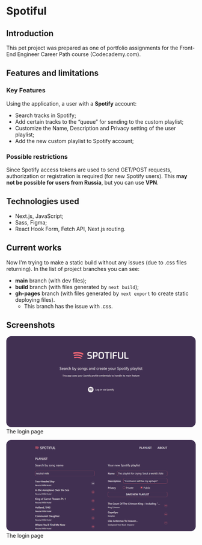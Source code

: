 # Spotiful
## Introduction
This pet project was prepared as one of portfolio assignments for the Front-End Engineer Career Path course (Codecademy.com).
## Features and limitations
### Key Features
Using the application, a user with a **Spotify** account:
  - Search tracks in Spotify;
  - Add certain tracks to the “queue” for sending to the custom playlist;
  - Customize the Name, Description and Privacy setting of the user playlist;
  - Add the new custom playlist to Spotify account;
### Possible restrictions
Since Spotify access tokens are used to send GET/POST requests, authorization or registration is required (for new Spotify users). This **may not be possible for users from Russia**, but you can use **VPN**.
## Technologies used
  - Next.js, JavaScript;
  - Sass, Figma;
  - React Hook Form, Fetch API, Next.js routing.
## Current works
Now I'm trying to make a static build without any issues (due to .css files returning). 
In the list of project branches you can see:
 - **main** branch (with dev files);
 - **build** branch (with files generated by `next build`);
 - **gh-pages** branch (with files generated by `next export` to create static deploying files).
     - This branch has the issue with .css. 
## Screenshots
![The login page](<image 2.png>)
The login page

![The main page](<image 1.png>)
The login page